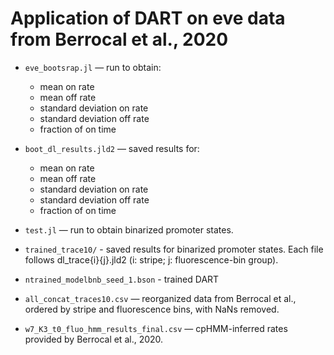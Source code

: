# Application of DART on eve data from Berrocal et al., 2020

- `eve_bootsrap.jl` — run to obtain:
  - mean on rate
  - mean off rate
  - standard deviation on rate
  - standard deviation off rate
  - fraction of on time

- `boot_dl_results.jld2` — saved results for:
  - mean on rate
  - mean off rate
  - standard deviation on rate
  - standard deviation off rate
  - fraction of on time

- `test.jl` — run to obtain binarized promoter states.

- `trained_trace10/` - saved results for binarized promoter states. Each file follows dl_trace{i}{j}.jld2 (i: stripe; j: fluorescence-bin group).

- `ntrained_modelbnb_seed_1.bson` - trained DART

- `all_concat_traces10.csv` — reorganized data from Berrocal et al., ordered by stripe and fluorescence bins, with NaNs removed.

- `w7_K3_t0_fluo_hmm_results_final.csv` — cpHMM-inferred rates provided by Berrocal et al., 2020.
